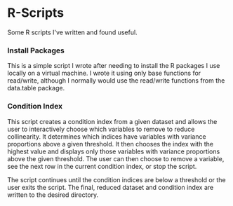 # R-Scripts
Some R scripts I've written and found useful.

### Install Packages
This is a simple script I wrote after needing to install the R packages I use locally on a virtual machine.  I wrote it using only base functions for read/write, although I normally would use the read/write functions from the data.table package.

### Condition Index
This script creates a condition index from a given dataset and allows the user to interactively choose which variables to remove to reduce collinearity.  It determines which indices have variables with variance proportions above a given threshold.  It then chooses the index with the highest value and displays only those variables with variance proportions above the given threshold.  The user can then choose to remove a variable, see the next row in the current condition index, or stop the script.

The script continues until the condition indices are below a threshold or the user exits the script.  The final, reduced dataset and condition index are written to the desired directory.
